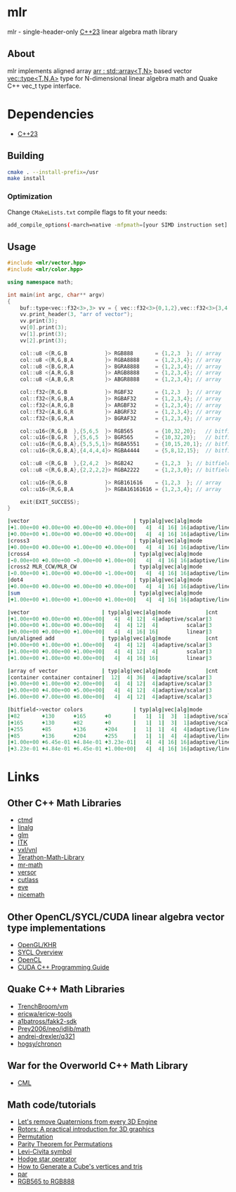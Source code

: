 # mlr

mlr - single-header-only [C++23][1] linear algebra math library

## About

mlr implements aligned array [arr : std::array<T,N>][3] based vector [vec::type<T,N,A>][4] type for N-dimensional linear algebra math and Quake C++ vec_t type interface.

# Dependencies

- [C++23][1]

## Building

```sh
cmake . --install-prefix=/usr
make install
```

### Optimization

Change `CMakeLists.txt` compile flags to fit your needs:
```sh
add_compile_options(-march=native -mfpmath=[your SIMD instruction set] -O3)
```

## Usage

```c++
#include <mlr/vector.hpp>
#include <mlr/color.hpp>

using namespace math;

int main(int argc, char** argv)
{
	buf::type<vec::f32<3>,3> vv = { vec::f32<3>{0,1,2},vec::f32<3>{3,4,5},vec::f32<3>{6,7,8} };
	vv.print_header(3, "arr of vector");
	vv.print(3);
	vv[0].print(3);
	vv[1].print(3);
	vv[2].print(3);

	col::u8 <{R,G,B            }> RGB888       = {1,2,3  }; // array    type
	col::u8 <{R,G,B,A          }> RGBA8888     = {1,2,3,4}; // array    type
	col::u8 <{B,G,R,A          }> BGRA8888     = {1,2,3,4}; // array    type
	col::u8 <{A,R,G,B          }> ARGB8888     = {1,2,3,4}; // array    type
	col::u8 <{A,B,G,R          }> ABGR8888     = {1,2,3,4}; // array    type

	col::f32<{R,G,B            }> RGBF32       = {1,2,3  }; // array    type
	col::f32<{R,G,B,A          }> RGBAF32      = {1,2,3,4}; // array    type
	col::f32<{A,R,G,B          }> ARGBF32      = {1,2,3,4}; // array    type
	col::f32<{A,B,G,R          }> ABGRF32      = {1,2,3,4}; // array    type
	col::f32<{B,G,R,A          }> BGRAF32      = {1,2,3,4}; // array    type

	col::u16<{R,G,B  },{5,6,5  }> RGB565       = {10,32,20};   // bitfield type
	col::u16<{B,G,R  },{5,6,5  }> BGR565       = {10,32,20};   // bitfield type
	col::u16<{R,G,B,A},{5,5,5,1}> RGBA5551     = {10,15,20,1}; // bitfield type
	col::u16<{R,G,B,A},{4,4,4,4}> RGBA4444     = {5,8,12,15};  // bitfield type

	col::u8 <{R,G,B  },{2,4,2  }> RGB242       = {1,2,3  }; // bitfield type
	col::u8 <{R,G,B,A},{2,2,2,2}> RGBA2222     = {1,2,3,0}; // bitfield type

	col::u16<{R,G,B            }> RGB161616    = {1,2,3  }; // array    type
	col::u16<{R,G,B,A          }> RGBA16161616 = {1,2,3,4}; // array    type

    exit(EXIT_SUCCESS);
}
```
```fortran
|vector                                 | typ|alg|vec|alg|mode           |cnt
|+1.00e+00 +0.00e+00 +0.00e+00 +0.00e+00|   4|  4| 16| 16|adaptive/linear|4
|+0.00e+00 +1.00e+00 +0.00e+00 +0.00e+00|   4|  4| 16| 16|adaptive/linear|4
|cross3                                 | typ|alg|vec|alg|mode           |cnt
|+0.00e+00 +0.00e+00 +1.00e+00 +0.00e+00|   4|  4| 16| 16|adaptive/linear|4
|cross4                                 | typ|alg|vec|alg|mode           |cnt
|-0.00e+00 +0.00e+00 -0.00e+00 +1.00e+00|   4|  4| 16| 16|adaptive/linear|4
|cross2 MLR_CCW/MLR_CW                  | typ|alg|vec|alg|mode           |cnt
|-0.00e+00 +1.00e+00 +0.00e+00 -1.00e+00|   4|  4| 16| 16|adaptive/linear|4
|dot4                                   | typ|alg|vec|alg|mode           |cnt
|+0.00e+00 +0.00e+00 +0.00e+00 +0.00e+00|   4|  4| 16| 16|adaptive/linear|4
|sum                                    | typ|alg|vec|alg|mode           |cnt
|+1.00e+00 +1.00e+00 +1.00e+00 +1.00e+00|   4|  4| 16| 16|adaptive/linear|4

|vector                       | typ|alg|vec|alg|mode           |cnt
|+1.00e+00 +0.00e+00 +0.00e+00|   4|  4| 12|  4|adaptive/scalar|3
|+0.00e+00 +1.00e+00 +0.00e+00|   4|  4| 12|  4|         scalar|3
|+0.00e+00 +0.00e+00 +1.00e+00|   4|  4| 16| 16|         linear|3
|un/aligned add               | typ|alg|vec|alg|mode           |cnt
|+0.00e+00 +1.00e+00 +1.00e+00|   4|  4| 12|  4|adaptive/scalar|3
|+1.00e+00 +0.00e+00 +1.00e+00|   4|  4| 12|  4|         scalar|3
|+1.00e+00 +1.00e+00 +0.00e+00|   4|  4| 16| 16|         linear|3

|array of vector              | typ|alg|vec|alg|mode           |cnt
|container container container|  12|  4| 36|  4|adaptive/scalar|3
|+0.00e+00 +1.00e+00 +2.00e+00|   4|  4| 12|  4|adaptive/scalar|3
|+3.00e+00 +4.00e+00 +5.00e+00|   4|  4| 12|  4|adaptive/scalar|3
|+6.00e+00 +7.00e+00 +8.00e+00|   4|  4| 12|  4|adaptive/scalar|3

|bitfield->vector colors                | typ|alg|vec|alg|mode           |cnt
|+82       +130      +165      +0       |   1|  1|  3|  1|adaptive/scalar|3
|+165      +130      +82       +0       |   1|  1|  3|  1|adaptive/scalar|3
|+255      +85       +136      +204     |   1|  1|  4|  4|adaptive/linear|4
|+85       +136      +204      +255     |   1|  1|  4|  4|adaptive/linear|4
|+1.00e+00 +6.45e-01 +4.84e-01 +3.23e-01|   4|  4| 16| 16|adaptive/linear|4
|+3.23e-01 +4.84e-01 +6.45e-01 +1.00e+00|   4|  4| 16| 16|adaptive/linear|4
```
# Links
## Other C++ Math Libraries
- [ctmd][32]
- [linalg][28]
- [glm][35]
- [ITK][8]
- [vxl/vnl][9]
- [Terathon-Math-Library][10]
- [mr-math][11]
- [versor][12]
- [cutlass][33]
- [eve][34]
- [nicemath][36]
## Other OpenCL/SYCL/CUDA linear algebra vector type implementations
- [OpenGL/KHR][2]
- [SYCL Overview][23]
- [OpenCL][24]
- [CUDA C++ Programming Guide][25]
## Quake C++ Math Libraries
- [TrenchBroom/vm][5]
- [ericwa/ericw-tools][26]
- [a1batross/fakk2-sdk][21]
- [Prey2006/neo/idlib/math][22]
- [andrei-drexler/q321][27]
- [hogsy/chronon][29]
## War for the Overworld C++ Math Library 
- [CML][20]
## Math code/tutorials
- [Let's remove Quaternions from every 3D Engine][31]
- [Rotors: A practical introduction for 3D graphics][30]
- [Permutation][13]
- [Parity Theorem for Permutations][14]
- [Levi-Civita symbol][15]
- [Hodge star operator][16]
- [How to Generate a Cube's vertices and tris][17]
- [par][18]
- [RGB565 to RGB888][19]

[1]: https://isocpp.org/
[2]: https://github.com/KhronosGroup/OpenGL-Registry/blob/main/api/GL/glcorearb.h
[3]: https://github.com/jopadan/mlr/blob/main/include/mlr/array.hpp
[4]: https://github.com/jopadan/mlr/blob/main/include/mlr/vector.hpp

[5]: https://github.com/TrenchBroom/TrenchBroom/tree/master/lib/vm
[26]: https://github.com/ericwa/ericw-tools/blob/main/include/common/qvec.hh
[6]: https://github.com/quakeforge/quakeforge/tree/master/include/QF/simd
[7]: https://github.com/fte-team/fteqw
[27]: https://github.com/andrei-drexler/q321/blob/main/src/engine/math.h
[29]: https://github.com/hogsy/chronon/blob/master/qcommon/include/qcommon/math_vector.h

[8]: https://github.com/InsightSoftwareConsortium/ITK
[9]: https://github.com/vxl/vxl/tree/master/core/vnl
[10]: https://github.com/EricLengyel/Terathon-Math-Library
[11]: https://github.com/4J-company/mr-math/
[12]: https://github.com/wolftype/versor/

[13]: https://en.wikipedia.org/wiki/Permutation
[14]: https://maa.org/book/export/html/115646
[15]: https://en.wikipedia.org/wiki/Levi-Civita_symbol
[16]: https://en.wikipedia.org/wiki/Hodge_star_operator
[17]: https://catonif.github.io/cube/
[18]: https://github.com/prideout/par/
[19]: https://retrocomputing.stackexchange.com/questions/27400/what-is-the-most-accurate-way-to-map-6-bit-vga-palette-to-8-bit
[20]: https://github.com/demianmnave/CML
[21]: https://github.com/a1batross/fakk2-sdk/blob/master/source/source/qcommon/vector.h
[22]: https://github.com/FriskTheFallenHuman/Prey2006/blob/master/neo/idlib/math
[23]: https://www.khronos.org/sycl/
[24]: https://www.khronos.org/opencl/
[25]: https://docs.nvidia.com/cuda/cuda-c-programming-guide/
[28]: https://github.com/SideShowBoBGOT/linalg-conan
[30]: https://jacquesheunis.com/post/rotors/
[31]: https://marctenbosch.com/quaternions/
[32]: https://github.com/uomrobotic/ctmd/
[33]: https://github.com/NVIDIA/cutlass/
[34]: https://github.com/jfalcou/eve/
[35]: https://github.com/g-truc/glm/
[36]: https://github.com/nicebyte/nicemath/
